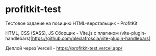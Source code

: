 # profitkit-test
Тестовое задание на позицию HTML-верстальщик - ProfitKit

HTML, CSS (SASS), JS
Сборщик - Vite.js с  плагином (vite-plugin-handlebars)[https://github.com/alexlafroscia/vite-plugin-handlebars]

Деплой через Vercell - https://profitkit-test.vercel.app/
